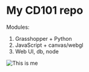 # My CD101 repo

Modules:
1. Grasshopper + Python
2. JavaScript + canvas/webgl
3. Web UI, db, node

![This is me](http://fab.misis.ru/img/cdio02.jpg)

